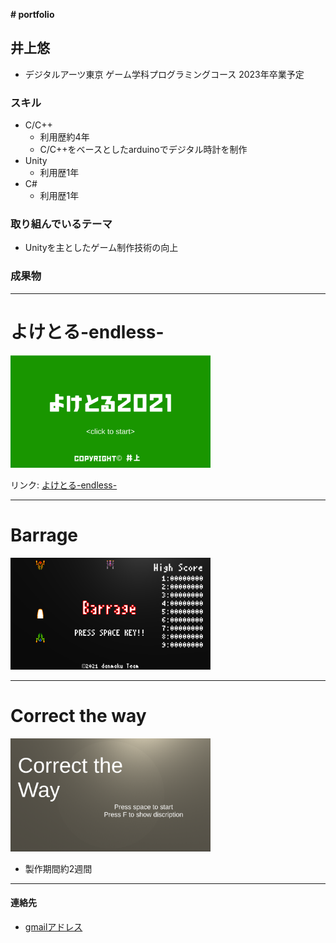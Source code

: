 **# portfolio**

## 井上悠
 - デジタルアーツ東京 ゲーム学科プログラミングコース 2023年卒業予定


### スキル
- C/C++
  - 利用歴約4年
  - C/C++をベースとしたarduinoでデジタル時計を制作
- Unity
  - 利用歴1年
- C#
  - 利用歴1年


### 取り組んでいるテーマ
 - Unityを主としたゲーム制作技術の向上

### 成果物
---
 # よけとる-endless-
 <img src="images/yoketoruendless.png"
 alt="よけとる-endless-" style="width: 320px">

リンク: [よけとる-endless-](https://unityroom.com/games/yoketoruendless)

---
 # Barrage
 <img src="images/Barrage.png"
 alt="Barrage" style="width: 320px">


---
# Correct the way
<img src="images/correcttheway.png"
alt="Correct the way" style="width: 320px">

- 製作期間約2週間

---
#### 連絡先
 - [gmailアドレス](mailto:yuuyuu7001@gmail.com)

